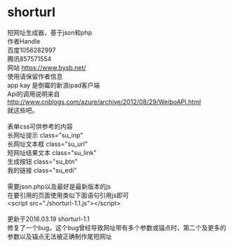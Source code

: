 # shorturl
短网址生成器，基于json和php </br>
作者Handle </br>
百度1056282997 </br>
腾讯857571554 </br>
网站 https://www.bysb.net/ </br>
<stong>使用请保留作者信息 </stong></br>
app kay 是倒霉的新浪ipad客户端 </br>
Api的调用说明来自 http://www.cnblogs.com/azure/archive/2012/08/29/WeiboAPI.html </br>
就这些吧。 </br>
</br>
表单css可供参考的内容 </br>
长网址提示 class="su_inp" </br>
长网址文本框 class="su_url" </br>
短网址结果文本 class="su_link" </br>
生成按钮 class="su_btn"  </br>
我的链接 class="su_edi" </br>
</br>
需要json.php以及最好是最新版本的js</br>
在要引用的页面使用类似下面语句引用js即可</br>
\<script src="./shorturl-1.1.js"\>\</script\></br>
</br>
更新于2016.03.19 shorturl-1.1</br>
修复了一个bug，这个bug曾经导致网址带有多个参数或锚点时，第二个及更多的参数以及锚点无法被正确制作尾短网址</br>
